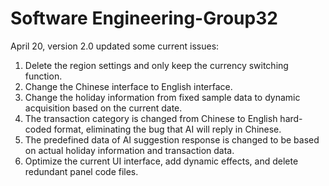 # Software Engineering-Group32
April 20, version 2.0 updated some current issues:
1. Delete the region settings and only keep the currency switching function.
2. Change the Chinese interface to English interface.
3. Change the holiday information from fixed sample data to dynamic acquisition based on the current date.
4. The transaction category is changed from Chinese to English hard-coded format, eliminating the bug that AI will reply in Chinese.
5. The predefined data of AI suggestion response is changed to be based on actual holiday information and transaction data.
6. Optimize the current UI interface, add dynamic effects, and delete redundant panel code files.
